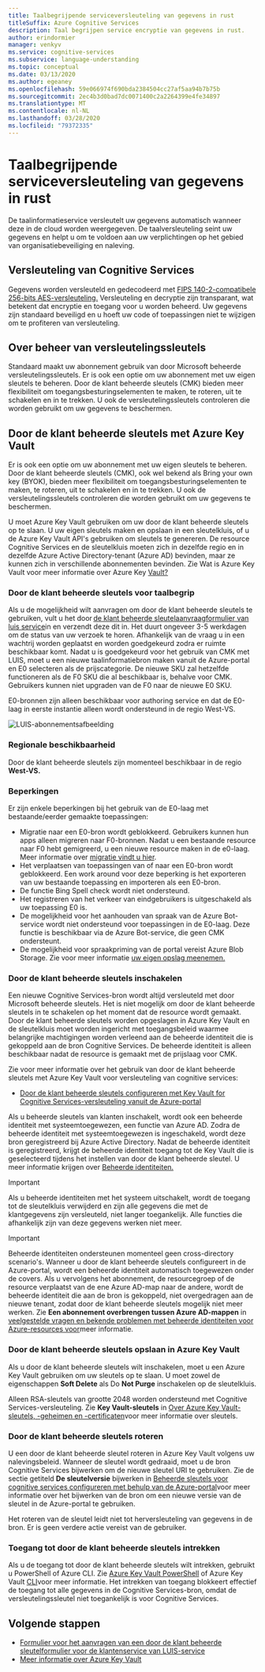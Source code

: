 ```yaml
---
title: Taalbegrijpende serviceversleuteling van gegevens in rust
titleSuffix: Azure Cognitive Services
description: Taal begrijpen service encryptie van gegevens in rust.
author: erindormier
manager: venkyv
ms.service: cognitive-services
ms.subservice: language-understanding
ms.topic: conceptual
ms.date: 03/13/2020
ms.author: egeaney
ms.openlocfilehash: 59e066974f690bda2384504cc27af5aa94b7b75b
ms.sourcegitcommit: 2ec4b3d0bad7dc0071400c2a2264399e4fe34897
ms.translationtype: MT
ms.contentlocale: nl-NL
ms.lasthandoff: 03/28/2020
ms.locfileid: "79372335"
---
```

# <a name="language-understanding-service-encryption-of-data-at-rest"></a>Taalbegrijpende serviceversleuteling van gegevens in rust

De taalinformatieservice versleutelt uw gegevens automatisch wanneer deze in de cloud worden weergegeven. De taalversleuteling seint uw gegevens en helpt u om te voldoen aan uw verplichtingen op het gebied van organisatiebeveiliging en naleving.

## <a name="about-cognitive-services-encryption"></a>Versleuteling van Cognitive Services

Gegevens worden versleuteld en gedecodeerd met [FIPS 140-2-compatibele](https://en.wikipedia.org/wiki/FIPS_140-2) [256-bits AES-versleuteling.](https://en.wikipedia.org/wiki/Advanced_Encryption_Standard) Versleuteling en decryptie zijn transparant, wat betekent dat encryptie en toegang voor u worden beheerd. Uw gegevens zijn standaard beveiligd en u hoeft uw code of toepassingen niet te wijzigen om te profiteren van versleuteling.

## <a name="about-encryption-key-management"></a>Over beheer van versleutelingssleutels

Standaard maakt uw abonnement gebruik van door Microsoft beheerde versleutelingssleutels. Er is ook een optie om uw abonnement met uw eigen sleutels te beheren. Door de klant beheerde sleutels (CMK) bieden meer flexibiliteit om toegangsbesturingselementen te maken, te roteren, uit te schakelen en in te trekken. U ook de versleutelingssleutels controleren die worden gebruikt om uw gegevens te beschermen.

## <a name="customer-managed-keys-with-azure-key-vault"></a>Door de klant beheerde sleutels met Azure Key Vault

Er is ook een optie om uw abonnement met uw eigen sleutels te beheren. Door de klant beheerde sleutels (CMK), ook wel bekend als Bring your own key (BYOK), bieden meer flexibiliteit om toegangsbesturingselementen te maken, te roteren, uit te schakelen en in te trekken. U ook de versleutelingssleutels controleren die worden gebruikt om uw gegevens te beschermen.

U moet Azure Key Vault gebruiken om uw door de klant beheerde sleutels op te slaan. U uw eigen sleutels maken en opslaan in een sleutelkluis, of u de Azure Key Vault API's gebruiken om sleutels te genereren. De resource Cognitive Services en de sleutelkluis moeten zich in dezelfde regio en in dezelfde Azure Active Directory-tenant (Azure AD) bevinden, maar ze kunnen zich in verschillende abonnementen bevinden. Zie Wat is Azure Key Vault voor meer informatie over Azure Key [Vault?](https://docs.microsoft.com/azure/key-vault/key-vault-overview)

### <a name="customer-managed-keys-for-language-understanding"></a>Door de klant beheerde sleutels voor taalbegrip

Als u de mogelijkheid wilt aanvragen om door de klant beheerde sleutels te gebruiken, vult u het door [de klant beheerde sleutelaanvraagformulier van luis service](https://aka.ms/cogsvc-cmk)in en verzendt deze dit in. Het duurt ongeveer 3-5 werkdagen om de status van uw verzoek te horen. Afhankelijk van de vraag u in een wachtrij worden geplaatst en worden goedgekeurd zodra er ruimte beschikbaar komt. Nadat u is goedgekeurd voor het gebruik van CMK met LUIS, moet u een nieuwe taalinformatiebron maken vanuit de Azure-portal en E0 selecteren als de prijscategorie. De nieuwe SKU zal hetzelfde functioneren als de F0 SKU die al beschikbaar is, behalve voor CMK. Gebruikers kunnen niet upgraden van de F0 naar de nieuwe E0 SKU.

E0-bronnen zijn alleen beschikbaar voor authoring service en dat de E0-laag in eerste instantie alleen wordt ondersteund in de regio West-VS.

![LUIS-abonnementsafbeelding](../media/cognitive-services-encryption/luis-subscription.png)

### <a name="regional-availability"></a>Regionale beschikbaarheid

Door de klant beheerde sleutels zijn momenteel beschikbaar in de regio **West-VS.**

### <a name="limitations"></a>Beperkingen

Er zijn enkele beperkingen bij het gebruik van de E0-laag met bestaande/eerder gemaakte toepassingen:

* Migratie naar een E0-bron wordt geblokkeerd. Gebruikers kunnen hun apps alleen migreren naar F0-bronnen. Nadat u een bestaande resource naar F0 hebt gemigreerd, u een nieuwe resource maken in de e0-laag. Meer informatie over [migratie vindt u hier](https://docs.microsoft.com/azure/cognitive-services/luis/luis-migration-authoring).  
* Het verplaatsen van toepassingen van of naar een E0-bron wordt geblokkeerd. Een work around voor deze beperking is het exporteren van uw bestaande toepassing en importeren als een E0-bron.
* De functie Bing Spell check wordt niet ondersteund.
* Het registreren van het verkeer van eindgebruikers is uitgeschakeld als uw toepassing E0 is.
* De mogelijkheid voor het aanhouden van spraak van de Azure Bot-service wordt niet ondersteund voor toepassingen in de E0-laag. Deze functie is beschikbaar via de Azure Bot-service, die geen CMK ondersteunt.
* De mogelijkheid voor spraakpriming van de portal vereist Azure Blob Storage. Zie voor meer informatie [uw eigen opslag meenemen.](../Speech-Service/speech-encryption-of-data-at-rest.md#bring-your-own-storage-byos-for-customization-and-logging)

### <a name="enable-customer-managed-keys"></a>Door de klant beheerde sleutels inschakelen

Een nieuwe Cognitive Services-bron wordt altijd versleuteld met door Microsoft beheerde sleutels. Het is niet mogelijk om door de klant beheerde sleutels in te schakelen op het moment dat de resource wordt gemaakt. Door de klant beheerde sleutels worden opgeslagen in Azure Key Vault en de sleutelkluis moet worden ingericht met toegangsbeleid waarmee belangrijke machtigingen worden verleend aan de beheerde identiteit die is gekoppeld aan de bron Cognitive Services. De beheerde identiteit is alleen beschikbaar nadat de resource is gemaakt met de prijslaag voor CMK.

Zie voor meer informatie over het gebruik van door de klant beheerde sleutels met Azure Key Vault voor versleuteling van cognitive services:

- [Door de klant beheerde sleutels configureren met Key Vault for Cognitive Services-versleuteling vanuit de Azure-portal](../Encryption/cognitive-services-encryption-keys-portal.md)

Als u beheerde sleutels van klanten inschakelt, wordt ook een beheerde identiteit met systeemtoegewezen, een functie van Azure AD. Zodra de beheerde identiteit met systeemtoegewezen is ingeschakeld, wordt deze bron geregistreerd bij Azure Active Directory. Nadat de beheerde identiteit is geregistreerd, krijgt de beheerde identiteit toegang tot de Key Vault die is geselecteerd tijdens het instellen van door de klant beheerde sleutel. U meer informatie krijgen over [Beheerde identiteiten.](https://docs.microsoft.com/azure/active-directory/managed-identities-azure-resources/overview)

> [!IMPORTANT]
> Als u beheerde identiteiten met het systeem uitschakelt, wordt de toegang tot de sleutelkluis verwijderd en zijn alle gegevens die met de klantgegevens zijn versleuteld, niet langer toegankelijk. Alle functies die afhankelijk zijn van deze gegevens werken niet meer.

> [!IMPORTANT]
> Beheerde identiteiten ondersteunen momenteel geen cross-directory scenario's. Wanneer u door de klant beheerde sleutels configureert in de Azure-portal, wordt een beheerde identiteit automatisch toegewezen onder de covers. Als u vervolgens het abonnement, de resourcegroep of de resource verplaatst van de ene Azure AD-map naar de andere, wordt de beheerde identiteit die aan de bron is gekoppeld, niet overgedragen aan de nieuwe tenant, zodat door de klant beheerde sleutels mogelijk niet meer werken. Zie **Een abonnement overbrengen tussen Azure AD-mappen** in [veelgestelde vragen en bekende problemen met beheerde identiteiten voor Azure-resources voor](https://docs.microsoft.com/azure/active-directory/managed-identities-azure-resources/known-issues#transferring-a-subscription-between-azure-ad-directories)meer informatie.  

### <a name="store-customer-managed-keys-in-azure-key-vault"></a>Door de klant beheerde sleutels opslaan in Azure Key Vault

Als u door de klant beheerde sleutels wilt inschakelen, moet u een Azure Key Vault gebruiken om uw sleutels op te slaan. U moet zowel de eigenschappen **Soft Delete** als Do **Not Purge** inschakelen op de sleutelkluis.

Alleen RSA-sleutels van grootte 2048 worden ondersteund met Cognitive Services-versleuteling. Zie **Key Vault-sleutels** in [Over Azure Key Vault-sleutels, -geheimen en -certificaten](https://docs.microsoft.com/azure/key-vault/about-keys-secrets-and-certificates#key-vault-keys)voor meer informatie over sleutels.

### <a name="rotate-customer-managed-keys"></a>Door de klant beheerde sleutels roteren

U een door de klant beheerde sleutel roteren in Azure Key Vault volgens uw nalevingsbeleid. Wanneer de sleutel wordt gedraaid, moet u de bron Cognitive Services bijwerken om de nieuwe sleutel URI te gebruiken. Zie de sectie getiteld **De sleutelversie** bijwerken in [Beheerde sleutels voor cognitive services configureren met behulp van de Azure-portal](../Encryption/cognitive-services-encryption-keys-portal.md)voor meer informatie over het bijwerken van de bron om een nieuwe versie van de sleutel in de Azure-portal te gebruiken.

Het roteren van de sleutel leidt niet tot herversleuteling van gegevens in de bron. Er is geen verdere actie vereist van de gebruiker.

### <a name="revoke-access-to-customer-managed-keys"></a>Toegang tot door de klant beheerde sleutels intrekken

Als u de toegang tot door de klant beheerde sleutels wilt intrekken, gebruikt u PowerShell of Azure CLI. Zie [Azure Key Vault PowerShell](https://docs.microsoft.com/powershell/module/az.keyvault//) of Azure Key Vault [CLI](https://docs.microsoft.com/cli/azure/keyvault)voor meer informatie. Het intrekken van toegang blokkeert effectief de toegang tot alle gegevens in de Cognitive Services-bron, omdat de versleutelingssleutel niet toegankelijk is voor Cognitive Services.

## <a name="next-steps"></a>Volgende stappen

* [Formulier voor het aanvragen van een door de klant beheerde sleutelformulier voor de klantenservice van LUIS-service](https://aka.ms/cogsvc-cmk)
* [Meer informatie over Azure Key Vault](https://docs.microsoft.com/azure/key-vault/key-vault-overview)

